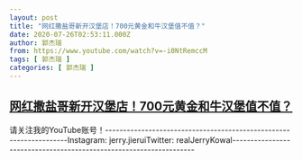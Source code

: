 ```yaml
---
layout: post
title: "网红撒盐哥新开汉堡店！700元黄金和牛汉堡值不值？"
date: 2020-07-26T02:53:11.000Z
author: 郭杰瑞
from: https://www.youtube.com/watch?v=-i0NtRemccM
tags: [ 郭杰瑞 ]
categories: [ 郭杰瑞 ]
---
```

<!--1595731991000-->
[网红撒盐哥新开汉堡店！700元黄金和牛汉堡值不值？](https://www.youtube.com/watch?v=-i0NtRemccM)
------

<div>
请关注我的YouTube账号！-------------------------------------------------------------------Instagram:  jerry.jieruiTwitter:  realJerryKowal-------------------------------------------------------------------
</div>
